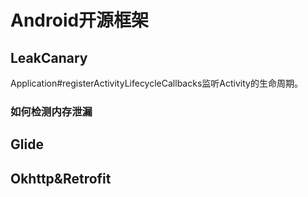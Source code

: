 # Android开源框架

## LeakCanary

Application#registerActivityLifecycleCallbacks监听Activity的生命周期。


### 如何检测内存泄漏

## Glide

## Okhttp&Retrofit

